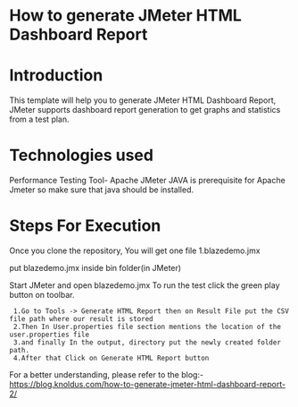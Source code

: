 # How to generate JMeter HTML Dashboard Report

# Introduction
This template will help you to generate JMeter HTML Dashboard Report, JMeter supports dashboard report generation to get graphs and statistics from a test plan.

# Technologies used
Performance Testing Tool- Apache JMeter
JAVA is prerequisite for Apache Jmeter so make sure that java should be installed.

# Steps For Execution
Once you clone the repository, You will get one file
     1.blazedemo.jmx
     
put blazedemo.jmx inside bin folder(in JMeter)

Start JMeter and open blazedemo.jmx To run the test click the green play button on toolbar.

     1.Go to Tools -> Generate HTML Report then on Result File put the CSV file path where our result is stored 
     2.Then In User.properties file section mentions the location of the user.properties file 
     3.and finally In the output, directory put the newly created folder path.
     4.After that Click on Generate HTML Report button
     
For a better understanding, please refer to the blog:- 
https://blog.knoldus.com/how-to-generate-jmeter-html-dashboard-report-2/
